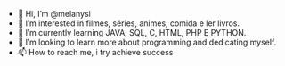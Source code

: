 - 👋 Hi, I’m @melanysi
- 👀 I’m interested in filmes, séries, animes, comida e ler livros.
- 🌱 I’m currently learning JAVA, SQL, C, HTML, PHP E PYTHON.
- 💞️ I’m looking to learn more about programming and dedicating myself.
- 📫 How to reach me, i try achieve success

<!---
melanysi/melanysi is a ✨ special ✨ repository because its `README.md` (this file) appears on your GitHub profile.
You can click the Preview link to take a look at your changes.
--->
